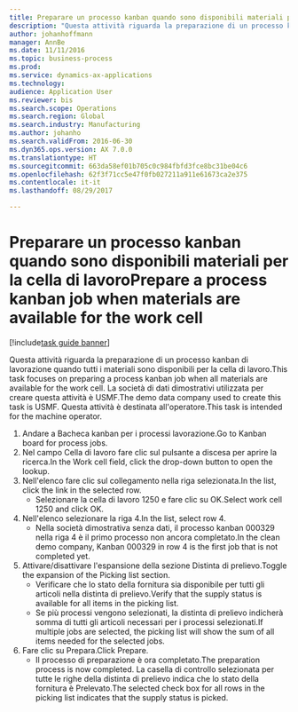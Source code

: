 ```yaml
--- 
title: Preparare un processo kanban quando sono disponibili materiali per la cella di lavoro
description: "Questa attività riguarda la preparazione di un processo kanban di lavorazione quando tutti i materiali sono disponibili per la cella di lavoro."
author: johanhoffmann
manager: AnnBe
ms.date: 11/11/2016
ms.topic: business-process
ms.prod: 
ms.service: dynamics-ax-applications
ms.technology: 
audience: Application User
ms.reviewer: bis
ms.search.scope: Operations
ms.search.region: Global
ms.search.industry: Manufacturing
ms.author: johanho
ms.search.validFrom: 2016-06-30
ms.dyn365.ops.version: AX 7.0.0
ms.translationtype: HT
ms.sourcegitcommit: 663da58ef01b705c0c984fbfd3fce8bc31be04c6
ms.openlocfilehash: 62f3f71cc5e47f0fb027211a911e61673ca2e375
ms.contentlocale: it-it
ms.lasthandoff: 08/29/2017

---
```

# <a name="prepare-a-process-kanban-job-when-materials-are-available-for-the-work-cell"></a><span data-ttu-id="9cb9d-103">Preparare un processo kanban quando sono disponibili materiali per la cella di lavoro</span><span class="sxs-lookup"><span data-stu-id="9cb9d-103">Prepare a process kanban job when materials are available for the work cell</span></span>

[!include[task guide banner](../../includes/task-guide-banner.md)]

<span data-ttu-id="9cb9d-104">Questa attività riguarda la preparazione di un processo kanban di lavorazione quando tutti i materiali sono disponibili per la cella di lavoro.</span><span class="sxs-lookup"><span data-stu-id="9cb9d-104">This task focuses on preparing a process kanban job when all materials are available for the work cell.</span></span> <span data-ttu-id="9cb9d-105">La società di dati dimostrativi utilizzata per creare questa attività è USMF.</span><span class="sxs-lookup"><span data-stu-id="9cb9d-105">The demo data company used to create this task is USMF.</span></span> <span data-ttu-id="9cb9d-106">Questa attività è destinata all'operatore.</span><span class="sxs-lookup"><span data-stu-id="9cb9d-106">This task is intended for the machine operator.</span></span>

1. <span data-ttu-id="9cb9d-107">Andare a Bacheca kanban per i processi lavorazione.</span><span class="sxs-lookup"><span data-stu-id="9cb9d-107">Go to Kanban board for process jobs.</span></span>
2. <span data-ttu-id="9cb9d-108">Nel campo Cella di lavoro fare clic sul pulsante a discesa per aprire la ricerca.</span><span class="sxs-lookup"><span data-stu-id="9cb9d-108">In the Work cell field, click the drop-down button to open the lookup.</span></span>
3. <span data-ttu-id="9cb9d-109">Nell'elenco fare clic sul collegamento nella riga selezionata.</span><span class="sxs-lookup"><span data-stu-id="9cb9d-109">In the list, click the link in the selected row.</span></span>
    * <span data-ttu-id="9cb9d-110">Selezionare la cella di lavoro 1250 e fare clic su OK.</span><span class="sxs-lookup"><span data-stu-id="9cb9d-110">Select work cell 1250 and click OK.</span></span>  
4. <span data-ttu-id="9cb9d-111">Nell'elenco selezionare la riga 4.</span><span class="sxs-lookup"><span data-stu-id="9cb9d-111">In the list, select row 4.</span></span>
    * <span data-ttu-id="9cb9d-112">Nella società dimostrativa senza dati, il processo kanban 000329 nella riga 4 è il primo processo non ancora completato.</span><span class="sxs-lookup"><span data-stu-id="9cb9d-112">In the clean demo company, Kanban 000329 in row 4 is the first job that is not completed yet.</span></span>  
5. <span data-ttu-id="9cb9d-113">Attivare/disattivare l'espansione della sezione Distinta di prelievo.</span><span class="sxs-lookup"><span data-stu-id="9cb9d-113">Toggle the expansion of the Picking list section.</span></span>
    * <span data-ttu-id="9cb9d-114">Verificare che lo stato della fornitura sia disponibile per tutti gli articoli nella distinta di prelievo.</span><span class="sxs-lookup"><span data-stu-id="9cb9d-114">Verify that the supply status is available for all items in the picking list.</span></span>  
    * <span data-ttu-id="9cb9d-115">Se più processi vengono selezionati, la distinta di prelievo indicherà somma di tutti gli articoli necessari per i processi selezionati.</span><span class="sxs-lookup"><span data-stu-id="9cb9d-115">If multiple jobs are selected, the picking list will show the sum of all items needed for the selected jobs.</span></span>  
6. <span data-ttu-id="9cb9d-116">Fare clic su Prepara.</span><span class="sxs-lookup"><span data-stu-id="9cb9d-116">Click Prepare.</span></span>
    * <span data-ttu-id="9cb9d-117">Il processo di preparazione è ora completato.</span><span class="sxs-lookup"><span data-stu-id="9cb9d-117">The preparation process is now completed.</span></span> <span data-ttu-id="9cb9d-118">La casella di controllo selezionata per tutte le righe della distinta di prelievo indica che lo stato della fornitura è Prelevato.</span><span class="sxs-lookup"><span data-stu-id="9cb9d-118">The selected check box for all rows in the picking list indicates that the supply status is picked.</span></span>  


